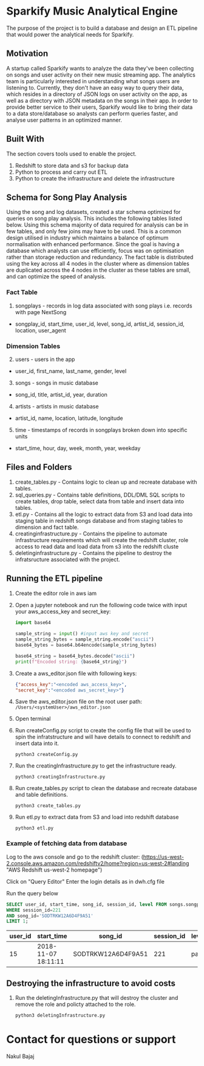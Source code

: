 # Sparkify Music Analytical Engine

The purpose of the project is to build a database and design an
ETL pipeline that would power the analytical needs for Sparkify.

## Motivation

A startup called Sparkify wants to analyze the data they've been
collecting on songs and user activity on their new music streaming app.
The analytics team is particularly interested in understanding what
songs users are listening to. Currently, they don't have an easy way
to query their data, which resides in a directory of JSON logs on user
activity on the app, as well as a directory with JSON metadata on the
songs in their app. In order to provide better service to their users,
Sparkify would like to bring their data to a data store/database so
analysts can perform queries faster, and analyse user patterns in
an optimized manner.


## Built With

The section covers tools used to enable the project.

1. Redshift to store data and s3 for backup data
2. Python to process and carry out ETL
3. Python to create the infrastructure and delete the infrastructure

## Schema for Song Play Analysis

Using the song and log datasets, created a star schema optimized for
queries on song play analysis. This includes the following tables listed
below. Using this schema majority of data required for analysis can be
in few tables, and only few joins may have to be used. This is a common
design utilised in industry which maintains a balance of optimum
normalisation with enhanced performance. Since the goal is having a
database which analysts can use efficiently, focus was on optimisation
rather than storage reduction and redundancy. The fact table is distributed 
using the key across all 4 nodes in the cluster where as dimension tables are 
duplicated across the 4 nodes in the cluster as these tables are small, 
and can optimize the speed of analysis. 

### Fact Table

1. songplays - records in log data associated with song plays i.e. records with page NextSong
- songplay_id, start_time, user_id, level, song_id, artist_id, session_id, location, user_agent

### Dimension Tables

2. users - users in the app
- user_id, first_name, last_name, gender, level

3. songs - songs in music database
- song_id, title, artist_id, year, duration

4. artists - artists in music database
-  artist_id, name, location, latitude, longitude

5. time - timestamps of records in songplays broken down into specific units
- start_time, hour, day, week, month, year, weekday


## Files and Folders

1. create_tables.py - Contains logic to clean up and recreate database with tables.
2. sql_queries.py - Contains table definitions, DDL/DML SQL scripts to create tables, drop table, select data from table and insert data into tables.
3. etl.py - Contains all the logic to extract data from S3 and load data into staging table in redshift songs database and from staging tables to dimension and fact table.
4. creatinginfrastructure.py - Contains the pipeline to automate infrastructure requirements which will create the redshift cluster, role access to read data and load data from s3 into the redshift cluste
5. deletinginfrastructure.py - Contains the pipeline to destroy the infratsructure associated with the project.

## Running the ETL pipeline

1. Create the editor role in aws iam
2. Open a jupyter notebook and run the following code twice
   with input your aws_access_key and secret_key:
    ```python
    import base64 
  
    sample_string = input() #input aws key and secret
    sample_string_bytes = sample_string.encode("ascii") 
    base64_bytes = base64.b64encode(sample_string_bytes) 

    base64_string = base64_bytes.decode("ascii")
    print(f"Encoded string: {base64_string}")
    ```   
3. Create a aws_editor.json file with following keys:
   ```json
   {"access_key":"<encoded aws_access_key>",
   "secret_key":"<encoded aws_secret_key>"}
   ```
4. Save the aws_editor.json file on the root user path:
   `/Users/<systemUser>/aws_editor.json`
5. Open terminal
6. Run createConfig.py script to create the config file that will be used to spin the infratstructure and will have details to connect to redshift and insert data into it.

    `python3 createConfig.py`

7. Run the creatingInfrastructure.py to get the infrastructure ready.

    `python3 creatingInfrastructure.py`

8. Run create_tables.py script to clean the database and recreate database and table definitions.

    `python3 create_tables.py`

9. Run etl.py to extract data from S3 and load into redshift database

    `python3 etl.py`

### Example of fetching data from database

Log to the aws console and go to the redshift cluster:
(https://us-west-2.console.aws.amazon.com/redshiftv2/home?region=us-west-2#landing "AWS Redshift us-west-2 homepage")

Click on "Query Editor"
Enter the login details as in dwh.cfg file

Run the query below

```sql 
SELECT user_id, start_time, song_id, session_id, level FROM songs.songplays 
WHERE session_id=221
AND song_id='SODTRKW12A6D4F9A51'
LIMIT 1;
```

| user_id | start_time          | song_id            | session_id | level |
|---------|---------------------|--------------------|------------|-------|
| 15      | 2018-11-07 18:11:11 | SODTRKW12A6D4F9A51 | 221        | paid  |



## Destroying the infrastructure to avoid costs

1. Run the deletingInfrastructure.py that will destroy the cluster
   and remove the role and policty attached to the role.
   
   `python3 deletingInfrastructure.py`
 


# Contact for questions or support

Nakul Bajaj
